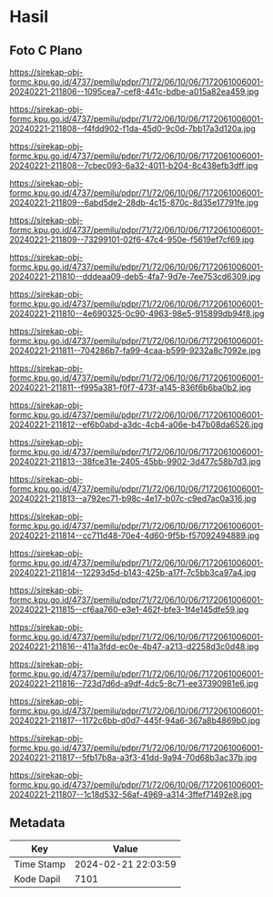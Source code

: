 # Hasil

## Foto C Plano

https://sirekap-obj-formc.kpu.go.id/4737/pemilu/pdpr/71/72/06/10/06/7172061006001-20240221-211806--1095cea7-cef8-441c-bdbe-a015a82ea459.jpg

https://sirekap-obj-formc.kpu.go.id/4737/pemilu/pdpr/71/72/06/10/06/7172061006001-20240221-211808--f4fdd902-f1da-45d0-9c0d-7bb17a3d120a.jpg

https://sirekap-obj-formc.kpu.go.id/4737/pemilu/pdpr/71/72/06/10/06/7172061006001-20240221-211808--7cbec093-6a32-4011-b204-8c438efb3dff.jpg

https://sirekap-obj-formc.kpu.go.id/4737/pemilu/pdpr/71/72/06/10/06/7172061006001-20240221-211809--6abd5de2-28db-4c15-870c-8d35e17791fe.jpg

https://sirekap-obj-formc.kpu.go.id/4737/pemilu/pdpr/71/72/06/10/06/7172061006001-20240221-211809--73299101-02f6-47c4-950e-f5619ef7cf69.jpg

https://sirekap-obj-formc.kpu.go.id/4737/pemilu/pdpr/71/72/06/10/06/7172061006001-20240221-211810--dddeaa09-deb5-4fa7-9d7e-7ee753cd6309.jpg

https://sirekap-obj-formc.kpu.go.id/4737/pemilu/pdpr/71/72/06/10/06/7172061006001-20240221-211810--4e690325-0c90-4963-98e5-915899db94f8.jpg

https://sirekap-obj-formc.kpu.go.id/4737/pemilu/pdpr/71/72/06/10/06/7172061006001-20240221-211811--704286b7-fa99-4caa-b599-9232a8c7092e.jpg

https://sirekap-obj-formc.kpu.go.id/4737/pemilu/pdpr/71/72/06/10/06/7172061006001-20240221-211811--f995a381-f0f7-473f-a145-836f6b6ba0b2.jpg

https://sirekap-obj-formc.kpu.go.id/4737/pemilu/pdpr/71/72/06/10/06/7172061006001-20240221-211812--ef6b0abd-a3dc-4cb4-a06e-b47b08da6526.jpg

https://sirekap-obj-formc.kpu.go.id/4737/pemilu/pdpr/71/72/06/10/06/7172061006001-20240221-211813--38fce31e-2405-45bb-9902-3d477c58b7d3.jpg

https://sirekap-obj-formc.kpu.go.id/4737/pemilu/pdpr/71/72/06/10/06/7172061006001-20240221-211813--a792ec71-b98c-4e17-b07c-c9ed7ac0a316.jpg

https://sirekap-obj-formc.kpu.go.id/4737/pemilu/pdpr/71/72/06/10/06/7172061006001-20240221-211814--cc711d48-70e4-4d60-9f5b-f57092494889.jpg

https://sirekap-obj-formc.kpu.go.id/4737/pemilu/pdpr/71/72/06/10/06/7172061006001-20240221-211814--12293d5d-b143-425b-a17f-7c5bb3ca97a4.jpg

https://sirekap-obj-formc.kpu.go.id/4737/pemilu/pdpr/71/72/06/10/06/7172061006001-20240221-211815--cf6aa760-e3e1-462f-bfe3-1f4e145dfe59.jpg

https://sirekap-obj-formc.kpu.go.id/4737/pemilu/pdpr/71/72/06/10/06/7172061006001-20240221-211816--411a3fdd-ec0e-4b47-a213-d2258d3c0d48.jpg

https://sirekap-obj-formc.kpu.go.id/4737/pemilu/pdpr/71/72/06/10/06/7172061006001-20240221-211816--723d7d6d-a9df-4dc5-8c71-ee37390981e6.jpg

https://sirekap-obj-formc.kpu.go.id/4737/pemilu/pdpr/71/72/06/10/06/7172061006001-20240221-211817--1172c6bb-d0d7-445f-94a6-367a8b4869b0.jpg

https://sirekap-obj-formc.kpu.go.id/4737/pemilu/pdpr/71/72/06/10/06/7172061006001-20240221-211817--5fb17b8a-a3f3-41dd-9a94-70d68b3ac37b.jpg

https://sirekap-obj-formc.kpu.go.id/4737/pemilu/pdpr/71/72/06/10/06/7172061006001-20240221-211807--1c18d532-56af-4969-a314-3ffef71492e8.jpg


## Metadata

| Key        | Value               |
| ---------- | ------------------- |
| Time Stamp | 2024-02-21 22:03:59 |
| Kode Dapil | 7101                |



